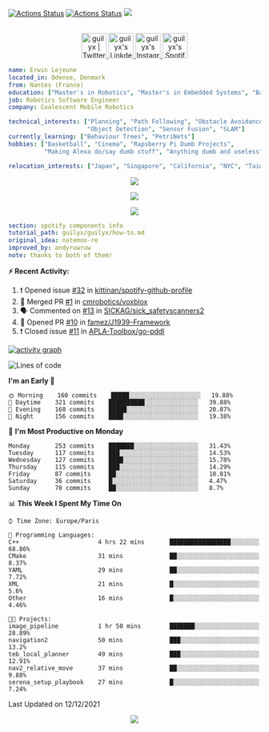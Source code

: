 [![Actions Status](https://github.com/guilyx/guilyx/workflows/wakatime-stats/badge.svg)](https://github.com/guilyx/guilyx/actions)
[![Actions Status](https://github.com/guilyx/guilyx/workflows/update-gh-activity/badge.svg)](https://github.com/guilyx/guilyx/actions)
![](https://visitor-badge.glitch.me/badge?page_id=guilyx.guilyx)

<p align="center">
<br/>
<a href="https://twitter.com/spida_rwin">
  <img alt="guilyx | Twitter" width="50px" src="https://user-images.githubusercontent.com/43545812/144034996-602b144a-16e1-41cc-99e7-c6040b20dcaf.png"/>
</a>
<a href="https://www.linkedin.com/in/erwinlejeune-lkn">
  <img alt="guilyx's LinkdeIN" width="50px" src="https://user-images.githubusercontent.com/43545812/144035037-0f415fc7-9f96-4517-a370-ccc6e78a714b.png" />
</a>
<a href="https://www.instagram.com/spid_erwin">
  <img alt="guilyx's Instagram" width="50px" src="https://user-images.githubusercontent.com/43545812/144035088-0dfb165f-8fe0-4d13-896c-876c29d2b128.png" />
</a>
<a href="https://open.spotify.com/user/11147618695?si=zZFn6uAGRLyoU02lsG50GA">
  <img alt="guilyx's Spotify" width="50px" src="https://user-images.githubusercontent.com/43545812/144035120-1ad5169b-91c7-4078-bef9-6a82c733f373.png" />
</a>
</p>

```yaml
name: Erwin Lejeune
located_in: Odense, Denmark
from: Nantes (France)
education: ["Master's in Robotics", "Master's in Embedded Systems", "Bachelor's in Electronics"]
job: Robotics Software Engineer
company: Coalescent Mobile Robotics

technical_interests: ["Planning", "Path Following", "Obstacle Avoidance", 
                      "Object Detection", "Sensor Fusion", "SLAM"]
currently_learning: ["Behaviour Trees", "PetriNets"]
hobbies: ["Basketball", "Cinema", "Rapsberry Pi Dumb Projects",
          "Making Alexa do/say dumb stuff", "Anything dumb and useless"]

relocation_interests: ["Japan", "Singapore", "California", "NYC", "Taiwan"]
```

<p align="center">
  <img alig src="https://github-profile-trophy.vercel.app/?username=guilyx&column=6&rank=SSS,SS,S,AAA,AA,A,B,C" />
</p>

<p align="center">
  <a href="https://spotify-github-profile.vercel.app/api/view?uid=11147618695&redirect=true">
    <img src="https://spotify-github-profile.vercel.app/api/view?uid=11147618695&cover_image=true&theme=default&bar_color=e3e3e3&bar_color_cover=true">
  </a>
</p>

<p align="center">
  <img src="https://guilyx.vercel.app/api/top-played">
</p>
 
```yaml
section: spotify components info
tutorial_path: guilyx/guilyx/how-to.md
original_idea: natemoo-re
improved_by: andyruwruw
note: thanks to both of them!
```


**:zap: Recent Activity:**

<!--START_SECTION:activity-->
1. ❗️ Opened issue [#32](https://github.com/kittinan/spotify-github-profile/issues/32) in [kittinan/spotify-github-profile](https://github.com/kittinan/spotify-github-profile)
2. 🎉 Merged PR [#1](https://github.com/cmrobotics/voxblox/pull/1) in [cmrobotics/voxblox](https://github.com/cmrobotics/voxblox)
3. 🗣 Commented on [#13](https://github.com/SICKAG/sick_safetyscanners2/issues/13) in [SICKAG/sick_safetyscanners2](https://github.com/SICKAG/sick_safetyscanners2)
4. 💪 Opened PR [#10](https://github.com/famez/J1939-Framework/pull/10) in [famez/J1939-Framework](https://github.com/famez/J1939-Framework)
5. ❗️ Closed issue [#11](https://github.com/APLA-Toolbox/go-pddl/issues/11) in [APLA-Toolbox/go-pddl](https://github.com/APLA-Toolbox/go-pddl)
<!--END_SECTION:activity-->

[![activity graph](https://activity-graph.herokuapp.com/graph?username=guilyx&custom_title=Erwin's%20activity%20graph&theme=github-light&hide_border=true)](https://github.com/ashutosh00710/github-readme-activity-graph)

<!--START_SECTION:waka-->
![Lines of code](https://img.shields.io/badge/From%20Hello%20World%20I%27ve%20Written-295%20Thousand%20lines%20of%20code-blue)

**I'm an Early 🐤** 

```text
🌞 Morning    160 commits    █████░░░░░░░░░░░░░░░░░░░░   19.88% 
🌆 Daytime    321 commits    ██████████░░░░░░░░░░░░░░░   39.88% 
🌃 Evening    168 commits    █████░░░░░░░░░░░░░░░░░░░░   20.87% 
🌙 Night      156 commits    ████░░░░░░░░░░░░░░░░░░░░░   19.38%

```
📅 **I'm Most Productive on Monday** 

```text
Monday       253 commits    ███████░░░░░░░░░░░░░░░░░░   31.43% 
Tuesday      117 commits    ███░░░░░░░░░░░░░░░░░░░░░░   14.53% 
Wednesday    127 commits    ████░░░░░░░░░░░░░░░░░░░░░   15.78% 
Thursday     115 commits    ███░░░░░░░░░░░░░░░░░░░░░░   14.29% 
Friday       87 commits     ██░░░░░░░░░░░░░░░░░░░░░░░   10.81% 
Saturday     36 commits     █░░░░░░░░░░░░░░░░░░░░░░░░   4.47% 
Sunday       70 commits     ██░░░░░░░░░░░░░░░░░░░░░░░   8.7%

```


📊 **This Week I Spent My Time On** 

```text
⌚︎ Time Zone: Europe/Paris

💬 Programming Languages: 
C++                      4 hrs 22 mins       █████████████████░░░░░░░░   68.86% 
CMake                    31 mins             ██░░░░░░░░░░░░░░░░░░░░░░░   8.37% 
YAML                     29 mins             ██░░░░░░░░░░░░░░░░░░░░░░░   7.72% 
XML                      21 mins             █░░░░░░░░░░░░░░░░░░░░░░░░   5.6% 
Other                    16 mins             █░░░░░░░░░░░░░░░░░░░░░░░░   4.46%

🐱‍💻 Projects: 
image_pipeline           1 hr 50 mins        ███████░░░░░░░░░░░░░░░░░░   28.89% 
navigation2              50 mins             ███░░░░░░░░░░░░░░░░░░░░░░   13.2% 
teb_local_planner        49 mins             ███░░░░░░░░░░░░░░░░░░░░░░   12.91% 
nav2_relative_move       37 mins             ██░░░░░░░░░░░░░░░░░░░░░░░   9.88% 
serena_setup_playbook    27 mins             █░░░░░░░░░░░░░░░░░░░░░░░░   7.24%

```


 Last Updated on 12/12/2021
<!--END_SECTION:waka-->

<p align="center">
  <img src="https://capsule-render.vercel.app/api?type=waving&color=gradient&height=60&section=footer"/>
</p>

